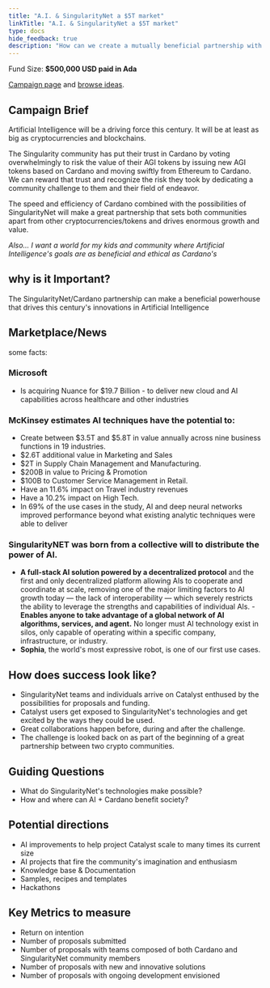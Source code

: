 ```yaml
---
title: "A.I. & SingularityNet a $5T market"
linkTitle: "A.I. & SingularityNet a $5T market"
type: docs
hide_feedback: true
description: "How can we create a mutually beneficial partnership with SingularityNet and other A.I. developers and researchers?"
---
```

Fund Size: **$500,000 USD paid in Ada**

[Campaign page](https://cardano.ideascale.com/a/campaign-home/26247) and [browse ideas](https://cardano.ideascale.com/a/ideas/top/campaign-filter/byids/campaigns/26247/stage/unspecified).

## Campaign Brief
Artificial Intelligence will be a driving force this century. It will be at least as big as cryptocurrencies and blockchains.

The Singularity community has put their trust in Cardano by voting overwhelmingly to risk the value of their AGI tokens by issuing new AGI tokens based on Cardano and moving swiftly from Ethereum to Cardano. We can reward that trust and recognize the risk they took by dedicating a community challenge to them and their field of endeavor.

The speed and efficiency of Cardano combined with the possibilities of SingularityNet will make a great partnership that sets both communities apart from other cryptocurrencies/tokens and drives enormous growth and value.

*Also… I want a world for my kids and community where Artificial Intelligence's goals are as beneficial and ethical as Cardano's*

## why is it Important?
The SingularityNet/Cardano partnership can make a beneficial powerhouse that drives this century's innovations in Artificial Intelligence

## Marketplace/News

some facts:

### Microsoft
- Is acquiring Nuance for $19.7 Billion - to deliver new cloud and AI capabilities across healthcare and other industries

### **McKinsey** estimates AI techniques have the potential to:
- Create between $3.5T and $5.8T in value annually across nine business functions in 19 industries.
- $2.6T additional value in Marketing and Sales
- $2T in Supply Chain Management and Manufacturing.
- $200B in value to Pricing & Promotion
- $100B to Customer Service Management in Retail.
- Have an 11.6% impact on Travel industry revenues
- Have a 10.2% impact on High Tech.
- In 69% of the use cases in the study, AI and deep neural networks improved performance beyond what existing analytic techniques were able to deliver

### **SingularityNET** was born from a collective will to distribute the power of AI.
- **A full-stack AI solution powered by a decentralized protocol** and the first and only decentralized platform allowing AIs to cooperate and coordinate at scale, removing one of the major limiting factors to AI growth today — the lack of interoperability — which severely restricts the ability to leverage the strengths and capabilities of individual AIs.
-**Enables anyone to take advantage of a global network of AI algorithms, services, and agent.** No longer must AI technology exist in silos, only capable of operating within a specific company, infrastructure, or industry.
- **Sophia**, the world's most expressive robot, is one of our first use cases.



## How does success look like?
- SingularityNet teams and individuals arrive on Catalyst enthused by the possibilities for proposals and funding.
- Catalyst users get exposed to SingularityNet's technologies and get excited by the ways they could be used.
- Great collaborations happen before, during and after the challenge.
- The challenge is looked back on as part of the beginning of a great partnership between two crypto communities.

## Guiding Questions
- What do SingularityNet's technologies make possible?
- How and where can AI + Cardano benefit society?

## Potential directions
- AI improvements to help project Catalyst scale to many times its current size
- AI projects that fire the community's imagination and enthusiasm
- Knowledge base & Documentation
- Samples, recipes and templates
- Hackathons

## Key Metrics to measure
- Return on intention
- Number of proposals submitted
- Number of proposals with teams composed of both Cardano and SingularityNet community members
- Number of proposals with new and innovative solutions
- Number of proposals with ongoing development envisioned

